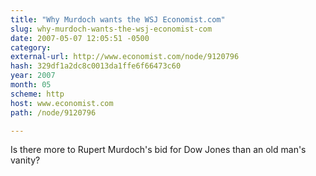 ```yaml
---
title: "Why Murdoch wants the WSJ Economist.com"
slug: why-murdoch-wants-the-wsj-economist-com
date: 2007-05-07 12:05:51 -0500
category: 
external-url: http://www.economist.com/node/9120796
hash: 329df1a2dc8c0013da1ffe6f66473c60
year: 2007
month: 05
scheme: http
host: www.economist.com
path: /node/9120796

---
```


Is there more to Rupert Murdoch's bid for Dow Jones than an old man's vanity?
